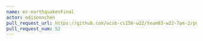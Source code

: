 ```yaml
---
name: ec-earthquakesFinal
actor: edisonnchen
pull_request_url: https://github.com/ucsb-cs156-w22/team03-w22-7pm-2/pull/52
pull_request_num: 52
---
```

